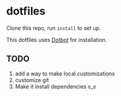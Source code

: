 # dotfiles

Clone this repo, run `install` to set up.

This dotfiles uses [Dotbot](https://github.com/anishathalye/dotbot/) for installation.

## TODO

1. add a way to make local customizations
2. customize git
3. Make it install dependencies ಠ_ಠ
